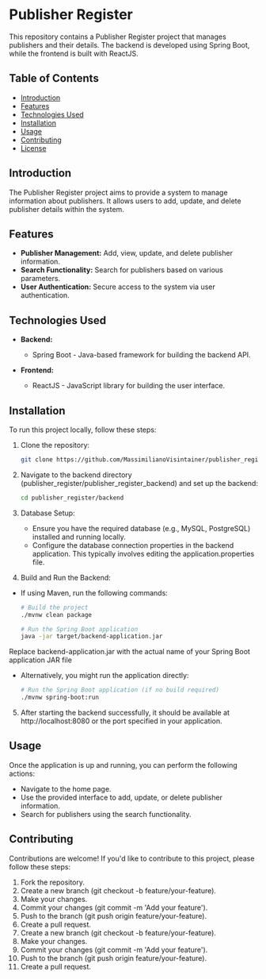 # Publisher Register

This repository contains a Publisher Register project that manages publishers and their details. The backend is developed using Spring Boot, while the frontend is built with ReactJS.

## Table of Contents
- [Introduction](#introduction)
- [Features](#features)
- [Technologies Used](#technologies-used)
- [Installation](#installation)
- [Usage](#usage)
- [Contributing](#contributing)
- [License](#license)

## Introduction

The Publisher Register project aims to provide a system to manage information about publishers. It allows users to add, update, and delete publisher details within the system.

## Features

- **Publisher Management:** Add, view, update, and delete publisher information.
- **Search Functionality:** Search for publishers based on various parameters.
- **User Authentication:** Secure access to the system via user authentication.

## Technologies Used

- **Backend:**
  - Spring Boot - Java-based framework for building the backend API.

- **Frontend:**
  - ReactJS - JavaScript library for building the user interface.

## Installation

To run this project locally, follow these steps:

1. Clone the repository:

   ```bash
   git clone https://github.com/MassimilianoVisintainer/publisher_register.git
2. Navigate to the backend directory (publisher_register/publisher_register_backend) and set up the backend:
    ```bash
   cd publisher_register/backend
3. Database Setup:
    - Ensure you have the required database (e.g., MySQL, PostgreSQL) installed and running locally.
    - Configure the database connection properties in the backend application. This typically involves editing the application.properties file.
4. Build and Run the Backend:

 - If using Maven, run the following commands:

    ```bash
    # Build the project
    ./mvnw clean package
    
    # Run the Spring Boot application
    java -jar target/backend-application.jar

Replace backend-application.jar with the actual name of your Spring Boot application JAR file

- Alternatively, you might run the application directly:

    ```bash
    # Run the Spring Boot application (if no build required)
    ./mvnw spring-boot:run

5. After starting the backend successfully, it should be available at http://localhost:8080 or the port specified in your application.

## Usage
Once the application is up and running, you can perform the following actions:

- Navigate to the home page.
- Use the provided interface to add, update, or delete publisher information.
- Search for publishers using the search functionality.

## Contributing
Contributions are welcome! If you'd like to contribute to this project, please follow these steps:

1. Fork the repository.
2. Create a new branch (git checkout -b feature/your-feature).
3. Make your changes.
4. Commit your changes (git commit -m 'Add your feature').
5. Push to the branch (git push origin feature/your-feature).
6. Create a pull request.
7. Create a new branch (git checkout -b feature/your-feature).
8. Make your changes.
9. Commit your changes (git commit -m 'Add your feature').
10. Push to the branch (git push origin feature/your-feature).
7. Create a pull request.
